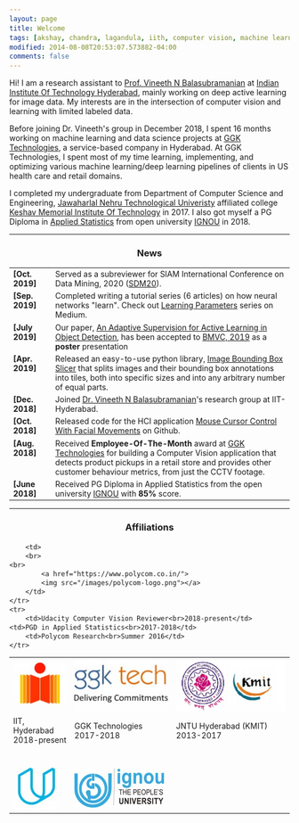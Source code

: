 ```yaml
---
layout: page
title: Welcome
tags: [akshay, chandra, lagandula, iith, computer vision, machine learning, deep learning, active learning]
modified: 2014-08-08T20:53:07.573882-04:00
comments: false
---
```


Hi!
I am a research assistant to [Prof. Vineeth N Balasubramanian](https://www.iith.ac.in/~vineethnb/) at [Indian Institute Of Technology Hyderabad](https://cse.iith.ac.in/), mainly working on deep active learning for image data. My interests are in the intersection of computer vision and learning with limited labeled data. 

Before joining Dr. Vineeth's group in December 2018, I spent 16 months working on machine learning and data science projects at [GGK Technologies](https://ggktech.com/), a service-based company in Hyderabad. At GGK Technologies, I spent most of my time learning, implementing, and optimizing various machine learning/deep learning pipelines of clients in US health care and retail domains.

I completed my undergraduate from Department of Computer Science and Engineering, [Jawaharlal Nehru Technological Univeristy](https://jntuh.ac.in/) affiliated college [Keshav Memorial Institute Of Technology](https://kmit.in/) in 2017. I also got myself a PG Diploma in [Applied Statistics](https://github.com/acl21/PGDAST/blob/master/Programme%20Guide%20-%20PGDAST.pdf) from open university [IGNOU](http://www.ignou.ac.in/) in 2018.

----

<h3 align="center">News</h3>
<table class='news-table'>
    <col width="15%">
    <col width="85%">
    <tr>
        <td valign="top"><strong>[Oct. 2019]</strong></td>
        <td>Served as a subreviewer for SIAM International Conference on Data Mining, 2020 (<a href="https://www.siam.org/conferences/cm/conference/sdm20">SDM20</a>).
        </td>
    </tr>
    <tr>
        <td valign="top"><strong>[Sep. 2019]</strong></td>
        <td>Completed writing a tutorial series (6 articles) on how neural networks "learn". Check out <a href="https://towardsdatascience.com/tagged/learning-parameters">Learning Parameters</a> series on Medium.
        </td>
    </tr>
    <tr>
        <td valign="top"><strong>[July 2019]</strong></td>
        <td>Our paper, <a href="https://arxiv.org/abs/1908.02454">An Adaptive Supervision for Active Learning in Object Detection</a>,
        has been accepted to <a href="https://bmvc2019.org">BMVC, 2019</a> as
        a <b>poster</b> presentation
        </td>
    </tr>
    <tr>
        <td valign="top"><strong>[Apr. 2019]</strong></td>
        <td>Released an easy-to-use python library, <a href="https://github.com/acl21/image_bbox_slicer">Image Bounding Box Slicer</a> that splits images and their bounding box annotations into tiles, both into specific sizes and into any arbitrary number of equal parts.
        </td>
    </tr>
    <tr>
        <td valign="top"><strong>[Dec. 2018]</strong></td>
        <td> Joined <a href="https://www.iith.ac.in/~vineethnb/">Dr. Vineeth N Balasubramanian</a>'s research group at IIT-Hyderabad.
        </td>
    </tr>
	<tr>
        <td valign="top"><strong>[Oct. 2018]</strong></td>
        <td>Released code for the HCI application <a href="https://github.com/acl21/Mouse_Cursor_Control_Handsfree">Mouse Cursor Control With Facial Movements</a> on Github.
        </td>
    </tr>
	<tr>
        <td valign="top"><strong>[Aug. 2018]</strong></td>
        <td>Received <b>Employee-Of-The-Month</b> award at <a href="https://ggktech.com/">GGK Technologies</a> for building a Computer Vision application that detects product pickups in a retail store and provides other customer behaviour metrics, from just the CCTV footage.
        </td>
    </tr>
	<tr>
        <td valign="top"><strong>[June 2018]</strong></td>
        <td>Received PG Diploma in Applied Statistics from the open university <a href="https://www.ignou.ac.in/">IGNOU</a> with <b>85%</b> score.
		</td>
    </tr>
</table>

----

<h3 align="center">Affiliations</h3>
<table align="center" class='affl-pic'>
    <tr>
        <td>
            <a href="https://www.iith.ac.in/">
            <img src="/images/iit-hyderabad-logo.png"></a>
        </td>
	<td>
            <a href="http://www.ggktech.com/">
            <img src="/images/ggk-logo.jpg"></a>
        </td>
	<td>
            <a href="http://jntuh.ac.in/">
            <img src="/images/jntuh-kmit-logo.png"></a>
        </td>
    <tr>
        <tr>
            <td>IIT, Hyderabad<br>2018-present</td>
            <td>GGK Technologies<br>2017-2018</td>
            <td>JNTU Hyderabad (KMIT)<br>2013-2017</td>
        </tr>
    </tr>
	<td>
    <br>
    <br>
            <a href="https://www.udacity.com/">
            <img src="/images/udacity-logo.png"></a>
        </td>
        <td>
        <br>
    <br>
            <a href="http://www.ignou.ac.in/">
            <img src="/images/ignou-logo.jpg"></a>
        </td>
        
        <td>
        <br>
    <br>
            <a href="https://www.polycom.co.in/">
            <img src="/images/polycom-logo.png"></a>
        </td>
    </tr>
    <tr>
        <td>Udacity Computer Vision Reviewer<br>2018-present</td>
	<td>PGD in Applied Statistics<br>2017-2018</td>
        <td>Polycom Research<br>Summer 2016</td>
    </tr>
</table>
